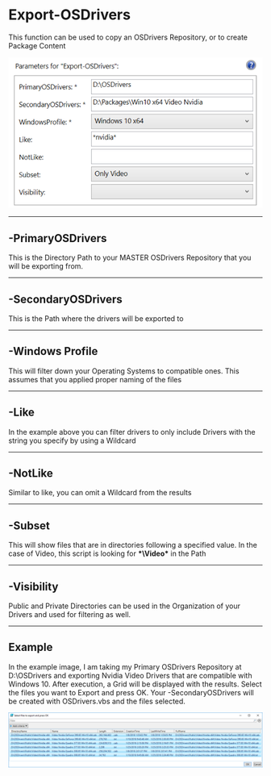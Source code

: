 # Export-OSDrivers

This function can be used to copy an OSDrivers Repository, or to create Package Content

![](/assets/2018-02-17_1-32-24.png)

---

## -PrimaryOSDrivers

This is the Directory Path to your MASTER OSDrivers Repository that you will be exporting from.

---

## -SecondaryOSDrivers

This is the Path where the drivers will be exported to

---

## -Windows Profile

This will filter down your Operating Systems to compatible ones.  This assumes that you applied proper naming of the files

---

## -Like

In the example above you can filter drivers to only include Drivers with the string you specify by using a Wildcard

---

## -NotLike

Similar to like, you can omit a Wildcard from the results

---

## -Subset

This will show files that are in directories following a specified value.  In the case of Video, this script is looking for **\*\Video\*** in the Path

---

## -Visibility

Public and Private Directories can be used in the Organization of your Drivers and used for filtering as well.

---

## Example

In the example image, I am taking my Primary OSDrivers Repository at D:\OSDrivers and exporting Nvidia Video Drivers that are compatible with Windows 10.  After execution, a Grid will be displayed with the results.  Select the files you want to Export and press OK.  Your -SecondaryOSDrivers will be created with OSDrivers.vbs and the files selected.

![](/assets/2018-02-17_1-40-38.png)

